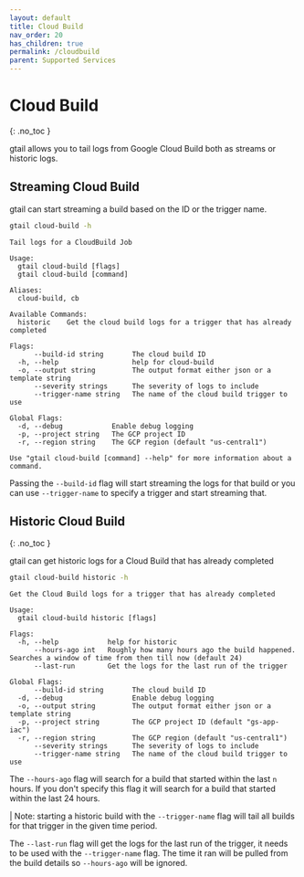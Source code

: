 ```yaml
---
layout: default
title: Cloud Build
nav_order: 20
has_children: true
permalink: /cloudbuild
parent: Supported Services
---
```


# Cloud Build
{: .no_toc }

gtail allows you to tail logs from Google Cloud Build both as streams or historic logs.

## Streaming Cloud Build

gtail can start streaming a build based on the ID or the trigger name.

```bash
gtail cloud-build -h
```
```text
Tail logs for a CloudBuild Job

Usage:
  gtail cloud-build [flags]
  gtail cloud-build [command]

Aliases:
  cloud-build, cb

Available Commands:
  historic    Get the cloud build logs for a trigger that has already completed

Flags:
      --build-id string       The cloud build ID
  -h, --help                  help for cloud-build
  -o, --output string         The output format either json or a template string
      --severity strings      The severity of logs to include
      --trigger-name string   The name of the cloud build trigger to use

Global Flags:
  -d, --debug            Enable debug logging
  -p, --project string   The GCP project ID
  -r, --region string    The GCP region (default "us-central1")

Use "gtail cloud-build [command] --help" for more information about a command.
```

Passing the `--build-id` flag will start streaming the logs for that build or you can use `--trigger-name` to specify a trigger and start streaming that.

## Historic Cloud Build
{: .no_toc }

gtail can get historic logs for a Cloud Build that has already completed

```bash
gtail cloud-build historic -h
```
```text
Get the Cloud Build logs for a trigger that has already completed

Usage:
  gtail cloud-build historic [flags]

Flags:
  -h, --help            help for historic
      --hours-ago int   Roughly how many hours ago the build happened. Searches a window of time from then till now (default 24)
      --last-run        Get the logs for the last run of the trigger

Global Flags:
      --build-id string       The cloud build ID
  -d, --debug                 Enable debug logging
  -o, --output string         The output format either json or a template string
  -p, --project string        The GCP project ID (default "gs-app-iac")
  -r, --region string         The GCP region (default "us-central1")
      --severity strings      The severity of logs to include
      --trigger-name string   The name of the cloud build trigger to use
```

The `--hours-ago` flag will search for a build that started within the last `n` hours. If you don't specify this flag it will search for a build that started within the last 24 hours.

| Note: starting a historic build with the `--trigger-name` flag will tail all builds for that trigger in the given time period.

The `--last-run` flag will get the logs for the last run of the trigger, it needs to be used with the `--trigger-name` flag. The time it ran will be pulled from the build details so `--hours-ago` will be ignored.